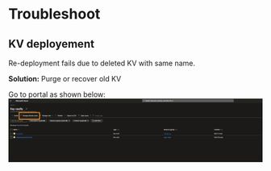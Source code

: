 # Troubleshoot

## KV deployement

Re-deployment fails due to deleted KV with same name.

**Solution:** Purge or recover old KV

Go to portal as shown below:
![kv-pure](./kv-purge.jpg)

